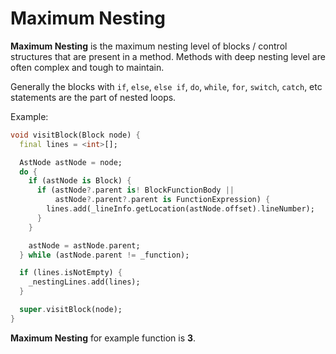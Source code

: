 # Maximum Nesting

**Maximum Nesting** is the maximum nesting level of blocks / control structures that are present in a method. Methods with deep nesting level are often complex and tough to maintain.

Generally the blocks with `if`, `else`, `else if`, `do`, `while`, `for`, `switch`, `catch`, etc statements are the part of nested loops.

Example:

```dart
void visitBlock(Block node) {
  final lines = <int>[];

  AstNode astNode = node;
  do {
    if (astNode is Block) {
      if (astNode?.parent is! BlockFunctionBody ||
          astNode?.parent?.parent is FunctionExpression) {
        lines.add(_lineInfo.getLocation(astNode.offset).lineNumber);
      }
    }

    astNode = astNode.parent;
  } while (astNode.parent != _function);

  if (lines.isNotEmpty) {
    _nestingLines.add(lines);
  }

  super.visitBlock(node);
}
```

**Maximum Nesting** for example function is **3**.
